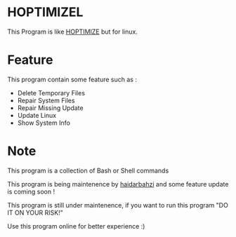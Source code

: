 # HOPTIMIZEL

This Program is like [HOPTIMIZE](https://github.com/haidarbahzi/HOPTIMIZE) but for linux.

# Feature

This program contain some feature such as :
- Delete Temporary Files
- Repair System Files
- Repair Missing Update
- Update Linux
- Show System Info

# Note

This program is a collection of Bash or Shell commands

This program is being maintenence by [haidarbahzi](https://github.com/haidarbahzi) and some feature update is coming soon !

This program is still under maintenence, if you want to run this program "DO IT ON YOUR RISK!"

Use this program online for better experience :)
